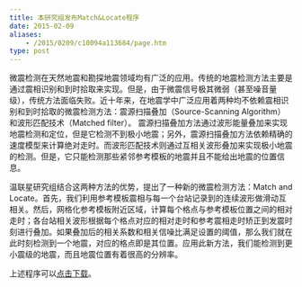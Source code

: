```yaml
---
title: 本研究组发布Match&Locate程序
date: 2015-02-09
aliases:
    - /2015/0209/c10094a113684/page.htm
type: post
---
```

微震检测在天然地震和勘探地震领域均有广泛的应用。传统的地震检测方法主要是通过震相识别和到时拾取来实现。但是，由于微震信号极其微弱（甚至噪音量级），传统方法面临失败。近十年来，在地震学中广泛应用着两种均不依赖震相识别和到时拾取的微震检测方法：震源扫描叠加（Source-Scanning Algorithm）和波形匹配技术（Matched filter）。 震源扫描叠加方法通过波形能量叠加来实现地震检测和定位，但是它检测不到极小地震；另外，震源扫描叠加方法依赖精确的速度模型来计算绝对走时。而波形匹配技术则通过互相关波形叠加来实现极小地震的检测。但是，它只能检测那些紧邻参考模板的地震并且不能给出地震的位置信息。


温联星研究组结合这两种方法的优势，提出了一种新的微震检测方法：Match and Locate。首先，我们利用参考模板震相与每一个台站记录到的连续波形做滑动互相关。然后，网格化参考模板附近区域，计算每个格点与参考模板位置之间的相对走时；各台站相关波形根据每个格点对应的相对走时和参考震相走时矫正到发震时刻进行叠加。如果叠加后的相关系数和相关信噪比满足设置的阈值，那么我们就在此时刻检测到一个地震，对应的格点即是其位置。应用此新方法，我们能检测到更小震级的地震，而且地震位置有着很高的分辨率。

上述程序可以[点击下载](/2015/0207/c10090a113774/page.htm)。
